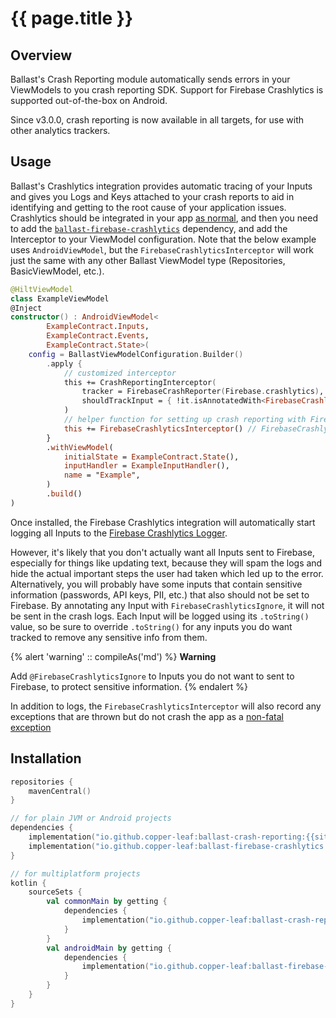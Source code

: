 ---
---

# {{ page.title }}

## Overview

Ballast's Crash Reporting module automatically sends errors in your ViewModels to you crash reporting SDK. Support for 
Firebase Crashlytics is supported out-of-the-box on Android.

Since v3.0.0, crash reporting is now available in all targets, for use with other analytics trackers.

## Usage

Ballast's Crashlytics integration provides automatic tracing of your Inputs and gives you Logs and Keys attached to your
crash reports to aid in identifying and getting to the root cause of your application issues. Crashlytics should be 
integrated in your app [as normal][1], and then 
you need to add the [`ballast-firebase-crashlytics`](#Installation) dependency, and add the Interceptor to your ViewModel 
configuration. Note that the below example uses `AndroidViewModel`, but the `FirebaseCrashlyticsInterceptor` will work 
just the same with any other Ballast ViewModel type (Repositories, BasicViewModel, etc.).

```kotlin
@HiltViewModel
class ExampleViewModel
@Inject
constructor() : AndroidViewModel<
        ExampleContract.Inputs,
        ExampleContract.Events,
        ExampleContract.State>(
    config = BallastViewModelConfiguration.Builder()
        .apply {
            // customized interceptor
            this += CrashReportingInterceptor(
                tracker = FirebaseCrashReporter(Firebase.crashlytics),
                shouldTrackInput = { !it.isAnnotatedWith<FirebaseCrashlyticsIgnore>() },
            )
            // helper function for setting up crash reporting with Firebase
            this += FirebaseCrashlyticsInterceptor() // FirebaseCrashlyticsInterceptor factory function, which returns CrashReportingInterceptor
        }
        .withViewModel(
            initialState = ExampleContract.State(),
            inputHandler = ExampleInputHandler(),
            name = "Example",
        )
        .build()
)
```

Once installed, the Firebase Crashlytics integration will automatically start logging all Inputs to the 
[Firebase Crashlytics Logger][2]. 

However, it's likely that you don't actually want all Inputs sent to Firebase, especially for things like updating text, 
because they will spam the logs and hide the actual important steps the user had taken which led up to the error. 
Alternatively, you will probably have some inputs that contain sensitive information (passwords, API keys, PII, etc.) 
that also should not be set to Firebase. By annotating any Input with `FirebaseCrashlyticsIgnore`, it will not be sent 
in the crash logs. Each Input will be logged using its `.toString()` value, so be sure to override `.toString()` for any
inputs you do want tracked to remove any sensitive info from them.

{% alert 'warning' :: compileAs('md') %}
**Warning**

Add `@FirebaseCrashlyticsIgnore` to Inputs you do not want to sent to Firebase, to protect sensitive information.
{% endalert %}

In addition to logs, the `FirebaseCrashlyticsInterceptor` will also record any exceptions that are thrown but do not 
crash the app as a [non-fatal exception][3]

## Installation

```kotlin
repositories {
    mavenCentral()
}

// for plain JVM or Android projects
dependencies {
    implementation("io.github.copper-leaf:ballast-crash-reporting:{{site.version}}")
    implementation("io.github.copper-leaf:ballast-firebase-crashlytics:{{site.version}}")
}

// for multiplatform projects
kotlin {
    sourceSets {
        val commonMain by getting {
            dependencies {
                implementation("io.github.copper-leaf:ballast-crash-reporting:{{site.version}}")
            }
        }
        val androidMain by getting {
            dependencies {
                implementation("io.github.copper-leaf:ballast-firebase-crashlytics:{{site.version}}")
            }
        }
    }
}
```

[1]: https://firebase.google.com/docs/crashlytics/get-started?platform=android
[2]: https://firebase.google.com/docs/crashlytics/customize-crash-reports?platform=android#add-logs
[3]: https://firebase.google.com/docs/crashlytics/customize-crash-reports?platform=android#log-excepts
[4]: https://firebase.google.com/docs/analytics/get-started?platform=android
